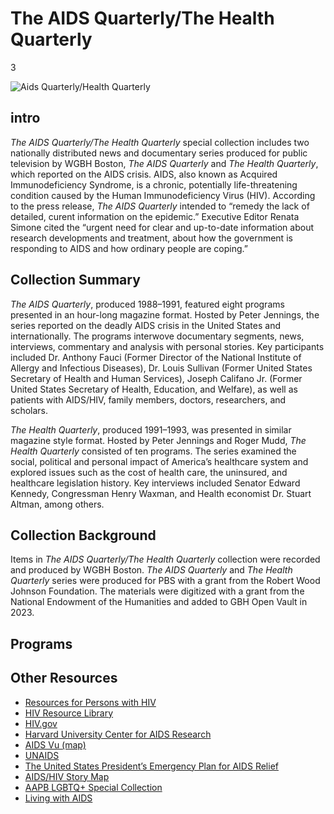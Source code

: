 # The AIDS Quarterly/The Health Quarterly

3

![](https://s3.amazonaws.com/openvault.wgbh.org/special_collections/aids-quarterly/AQHQ-Diptych-Blue-Fill.jpg "Aids Quarterly/Health Quarterly")

## intro

*The AIDS Quarterly/The Health Quarterly* special collection includes two nationally distributed news and documentary series produced for public television by WGBH Boston, *The AIDS Quarterly* and *The Health Quarterly*, which reported on the AIDS crisis. AIDS, also known as Acquired Immunodeficiency Syndrome, is a chronic, potentially life-threatening condition caused by the Human Immunodeficiency Virus (HIV). According to the press release, *The AIDS Quarterly* intended to “remedy the lack of detailed, curent information on the epidemic.” Executive Editor Renata Simone cited the “urgent need for clear and up-to-date information about research developments and treatment, about how the government is responding to AIDS and how ordinary people are coping.”


## Collection Summary

*The AIDS Quarterly*, produced 1988–1991, featured eight programs presented in an hour-long magazine format. Hosted by Peter Jennings, the series reported on the deadly AIDS crisis in the United States and internationally. The programs interwove documentary segments, news, interviews, commentary and analysis with personal stories. Key participants included Dr. Anthony Fauci (Former Director of the National Institute of Allergy and Infectious Diseases), Dr. Louis Sullivan (Former United States Secretary of Health and Human Services), Joseph Califano Jr. (Former United States Secretary of Health, Education, and Welfare), as well as patients with AIDS/HIV, family members, doctors, researchers, and scholars.

*The Health Quarterly*, produced 1991–1993, was presented in similar magazine style format. Hosted by Peter Jennings and Roger Mudd, *The Health Quarterly* consisted of ten programs. The series examined the social, political and personal impact of America’s healthcare system and explored issues such as the cost of health care, the uninsured, and healthcare legislation history. Key interviews included Senator Edward Kennedy, Congressman Henry Waxman, and Health economist Dr. Stuart Altman, among others.

## Collection Background

Items in *The AIDS Quarterly/The Health Quarterly* collection were recorded and produced by WGBH Boston. *The AIDS Quarterly* and *The Health Quarterly* series were produced for PBS with a grant from the Robert Wood Johnson Foundation. The materials were digitized with a grant from the National Endowment of the Humanities and added to GBH Open Vault in 2023. 

## Programs

[](http://localhost:3000/catalog?f[special_collection_tags][]=aqhq_programs)

## Other Resources

- [Resources for Persons with HIV](https://www.cdc.gov/hiv/basics/livingwithhiv/resources.html) 
- [HIV Resource Library](https://www.cdc.gov/hiv/library/index.html) 
- [HIV.gov](https://www.hiv.gov/) 
- [Harvard University Center for AIDS Research](https://cfar.globalhealth.harvard.edu/pages/resources) 
- [AIDS Vu (map)](https://aidsvu.org/) 
- [UNAIDS](https://www.unaids.org/en) 
- [The United States President’s Emergency Plan for AIDS Relief](https://www.state.gov/pepfar/) 
- [AIDS/HIV Story Map](https://storymaps.arcgis.com/stories/6507a92c822d46b1a6e034a4f44a4d9f) 
- [AAPB LGBTQ+ Special Collection](https://americanarchive.org/special_collections/lgbt) 
- [Living with AIDS](https://americanarchive.org/catalog/cpb-aacip_513-mp4vh5db5p)
